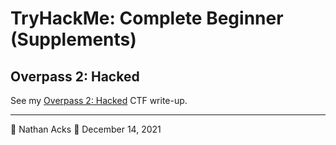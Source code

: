 # TryHackMe: Complete Beginner (Supplements)

## Overpass 2: Hacked

See my [Overpass 2: Hacked](../notes/tryhackme-overpass-2-hacked.md) CTF write-up.

- - - -

👤 Nathan Acks
📅 December 14, 2021
